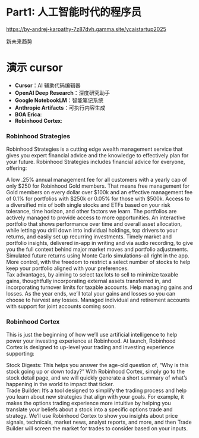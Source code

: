 
# Part1:  人工智能时代的程序员

https://by-andrej-karpathy-7z87dvh.gamma.site/ycaistartup2025

新未来趋势

# 演示 cursor
- **Cursor**：AI 辅助代码编辑器
- **OpenAI Deep Research**：深度研究助手
- **Google NotebookLM**：智能笔记系统
- **Anthropic Artifacts**：可执行内容生成
- **BOA Erica**:
- **Robinhood Cortex**:

### Robinhood Strategies
Robinhood Strategies is a cutting edge wealth management service that gives you expert financial advice and the knowledge to effectively plan for your future. Robinhood Strategies includes financial advice for everyone, offering:  

A low .25% annual management fee for all customers with a yearly cap of only $250 for Robinhood Gold members. That means free management for Gold members on every dollar over $100k and an effective management fee of 0.1% for portfolios with $250k or 0.05% for those with $500k. 
Access to a diversified mix of both single stocks and ETFs based on your risk tolerance, time horizon, and other factors we learn. The portfolios are actively managed to provide access to more opportunities.
An interactive portfolio that shows performance over time and overall asset allocation, while letting you drill down into individual holdings, top drivers to your returns, and easily set up recurring investments. 
Timely market and portfolio insights, delivered in-app in writing and via audio recording, to give you the full context behind major market moves and portfolio adjustments. 
Simulated future returns using Monte Carlo simulations–all right in the app.
More control, with the freedom to restrict a select number of stocks to help keep your portfolio aligned with your preferences.  
Tax advantages, by aiming to select tax lots to sell to minimize taxable gains, thoughtfully incorporating external assets transferred in, and incorporating turnover limits for taxable accounts. 
Help managing gains and losses. As the year ends, we’ll total your gains and losses so you can choose to harvest any losses.
Managed individual and retirement accounts with support for joint accounts coming soon.

### Robinhood Cortex
This is just the beginning of how we’ll use artificial intelligence to help power your investing experience at Robinhood. At launch, Robinhood Cortex is designed to up-level your trading and investing experience supporting: 

Stock Digests: This helps you answer the age-old question of, “Why is this stock going up or down today?” With Robinhood Cortex, simply go to the stock detail page, and we will quickly generate a short summary of what’s happening in the world to impact that ticker.   
Trade Builder: It’s a tool designed to simplify the trading process and help you learn about new strategies that align with your goals. For example, it makes the options trading experience more intuitive by helping you translate your beliefs about a stock into a specific options trade and strategy. We’ll use Robinhood Cortex to show you insights about price signals, technicals, market news, analyst reports, and more, and then Trade Builder will screen the market for trades to consider based on your inputs.

